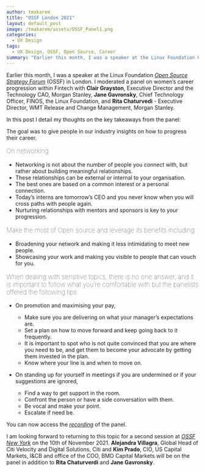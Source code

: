 ```yaml
---
author: tmakarem
title: "OSSF London 2021"
layout: default_post
image: /tmakarem/assets/OSSF_Panel1.png
categories:
  - UX Design
tags:
  - UX Design, OSSF, Open Source, Career
summary: "Earlier this month, I was a speaker at the Linux Foundation Open Source Strategy Forum (OSSF) in London. I moderated a panel on women’s career progression within Fintech. In this post I detail my thoughts on the key takeaways from the panel"
---
```

Earlier this month, I was a speaker at the Linux Foundation *[Open Source Strategy Forum](https://events.linuxfoundation.org/open-source-strategy-forum-london/program/schedule/)* (OSSF) in London. I moderated a panel on women’s career progression within Fintech with **Clair Grayston**, Executive Director and the Technology CAO, Morgan Stanley, **Jane Gavronsky**, Chief Technology Officer, FINOS, the Linux Foundation, and **Rita Chaturvedi** - Executive Director, WMT Release and Change Management, Morgan Stanley.

In this post I detail my thoughts on the key takeaways from the panel:

The goal was to give people in our industry insights on how to progress their career.

<p style="font-size: 120%; font-weight: 100;">
On networking:
</p>

  * Networking is not about the number of people you connect with, but rather about building meaningful relationships.  
  * These relationships can be external or internal to your organisation.
  * The best ones are based on a common interest or a personal connection.
  * Today’s interns are tomorrow’s CEO and you never know when you will cross paths with people again.
  * Nurturing relationships with mentors and sponsors is key to your progression.

<p style="font-size: 120%; font-weight: 100;">
Make the most of Open source and leverage its benefits including:
</p>

  * Broadening your network and making it less intimidating to meet new people.
  * Showcasing your work and making you visible to people that can vouch for you.

<p style="font-size: 120%; font-weight: 100;">
When dealing with sensitive topics, there is no one answer, and it is important to follow what you’re comfortable with but the panelists offered the following tips:
</p>

  * On promotion and maximising your pay,

    * Make sure you are delivering on what your manager’s expectations are.
    * Set a plan on how to move forward and keep going back to it frequently.
    * It is important to spot who is not quite convinced that you are where you need to be, and get them to become your advocate by getting them invested in the plan.
    * Know where your line is and when to move on.

  * On standing up for yourself in meetings if you are undermined or if your suggestions are ignored,

    * Find a way to get support in the room.
    * Confront the person or have a side conversation with them.
    * Be vocal and make your point.
    * Escalate if need be.

You can now access the *[recording](https://www.youtube.com/watch?v=bE_O6dCUwMc&list=PLbzoR-pLrL6qpva7J9joOU5Nvx_A_ax_L&index=13)* of the panel.

I am looking forward to returning to this topic for a second session at *[OSSF New York](https://events.linuxfoundation.org/open-source-strategy-forum-new-york/program/schedule/)* on the 10th of November 2021. **Alejandra Villagra**, Global Head of Citi Velocity and Digital Solutions, Citi and **Kim Prado**, CIO, US Capital Markets, I&CB and office of the COO, BMO Capital Markets will be on the panel in addition to **Rita Chaturverdi** and **Jane Gavronsky**.		
